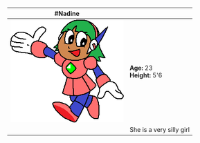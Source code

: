 |                      #Nadine                      |                                |
|:-------------------------------------------------:|--------------------------------|
| ![She's here!](assets\images\profiles\nadine.png) | **Age:** 23<br>**Height:** 5'6 |
|                                                   | She is a very silly girl       |